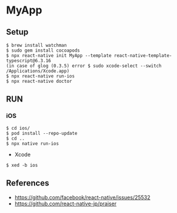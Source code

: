 # MyApp

## Setup 

```
$ brew install watchman
$ sudo gem install cocoapods
$ npx react-native init MyApp --template react-native-template-typescript@6.3.16
(in case of glog (0.3.5) error $ sudo xcode-select --switch /Applications/Xcode.app)
$ npx react-native run-ios
$ npx react-native doctor
```

## RUN
### iOS

```
$ cd ios/
$ pod install --repo-update
$ cd ..
$ npx native run-ios
```
- Xcode
```
$ xed -b ios
```

## References
- https://github.com/facebook/react-native/issues/25532
- https://github.com/react-native-jp/praiser